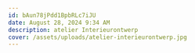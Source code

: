 ```yaml
---
id: bAun78jPdd1BpbRLc7iJU
date: August 28, 2024 9:34 AM
description: atelier Interieurontwerp
cover: /assets/uploads/atelier-interieurontwerp.jpg
---
```

